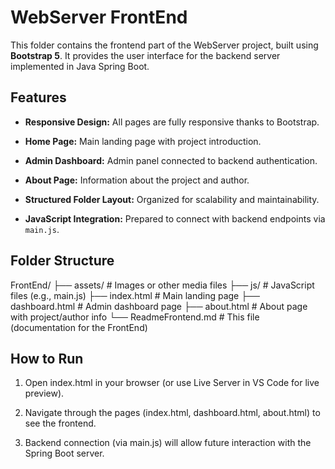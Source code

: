 # WebServer FrontEnd

This folder contains the frontend part of the WebServer project, built using **Bootstrap 5**. It provides the user interface for the backend server implemented in Java Spring Boot.

## Features

- **Responsive Design:** All pages are fully responsive thanks to Bootstrap.

- **Home Page:** Main landing page with project introduction.

- **Admin Dashboard:** Admin panel connected to backend authentication.

- **About Page:** Information about the project and author.

- **Structured Folder Layout:** Organized for scalability and maintainability.

- **JavaScript Integration:** Prepared to connect with backend endpoints via `main.js`.

## Folder Structure

FrontEnd/
├── assets/           # Images or other media files
├── js/               # JavaScript files (e.g., main.js)
├── index.html        # Main landing page
├── dashboard.html    # Admin dashboard page
├── about.html        # About page with project/author info
└── ReadmeFrontend.md # This file (documentation for the FrontEnd)

## How to Run

1. Open index.html in your browser (or use Live Server in VS Code for live preview).

2. Navigate through the pages (index.html, dashboard.html, about.html) to see the frontend.

3. Backend connection (via main.js) will allow future interaction with the Spring Boot server.